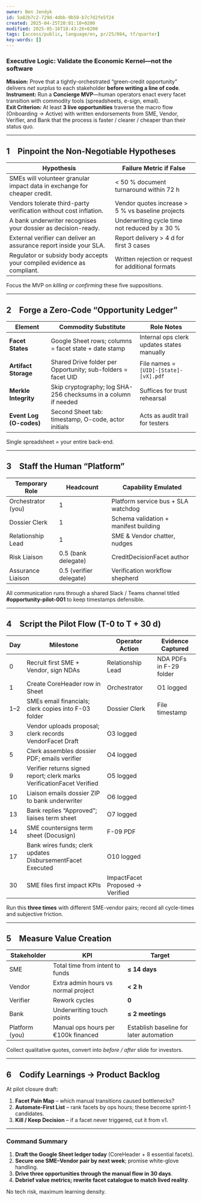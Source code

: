```yaml
---
owner: Ben Jendyk
id: 5a82b7c2-729d-4dbb-9b50-b7c7d2fe5f24
created: 2025-04-25T20:01:10+0200
modified: 2025-05-16T18:43:26+0200
tags: [access/public, language/en, pr/25/084, tf/quarter]
key-words: []
---
```


### Executive Logic: Validate the **Economic Kernel**—not the software

**Mission:** Prove that a tightly-orchestrated “green-credit opportunity” delivers *net surplus* to each stakeholder **before writing a line of code**.  
**Instrument:** Run a **Concierge MVP**—human operators enact every facet transition with commodity tools (spreadsheets, e-sign, email).  
**Exit Criterion:** At least **3 live opportunities** traverse the macro flow (Onboarding → Active) with written endorsements from SME, Vendor, Verifier, and Bank that the process is faster / clearer / cheaper than their status quo.

---

## 1 Pinpoint the Non-Negotiable Hypotheses

| Hypothesis | Failure Metric if False |
|------------|-------------------------|
| SMEs will volunteer granular impact data in exchange for cheaper credit. | < 50 % document turnaround within 72 h |
| Vendors tolerate third-party verification without cost inflation. | Vendor quotes increase > 5 % vs baseline projects |
| A bank underwriter recognises your dossier as decision-ready. | Underwriting cycle time not reduced by ≥ 30 % |
| External verifier can deliver an assurance report inside your SLA. | Report delivery > 4 d for first 3 cases |
| Regulator or subsidy body accepts your compiled evidence as compliant. | Written rejection or request for additional formats |

Focus the MVP on *killing or confirming* these five suppositions.

---

## 2 Forge a Zero-Code “Opportunity Ledger”

| Element | Commodity Substitute | Role Notes |
|---------|----------------------|------------|
| **Facet States** | Google Sheet rows; columns = facet state + date stamp | Internal ops clerk updates states manually |
| **Artifact Storage** | Shared Drive folder per Opportunity; sub-folders = facet UID | File names = `[UID]-[State]-[vX].pdf` |
| **Merkle Integrity** | Skip cryptography; log SHA-256 checksums in a column if needed | Suffices for trust rehearsal |
| **Event Log (O-codes)** | Second Sheet tab: timestamp, O-code, actor initials | Acts as audit trail for testers |

Single spreadsheet = your entire back-end.

---

## 3 Staff the Human “Platform”

| Temporary Role | Headcount | Capability Emulated |
|----------------|-----------|---------------------|
| Orchestrator (you) | 1 | Platform service bus + SLA watchdog |
| Dossier Clerk | 1 | Schema validation + manifest building |
| Relationship Lead | 1 | SME & Vendor chatter, nudges |
| Risk Liaison | 0.5 (bank delegate) | CreditDecisionFacet author |
| Assurance Liaison | 0.5 (verifier delegate) | Verification workflow shepherd |

All communication runs through a shared Slack / Teams channel titled **#opportunity-pilot-001** to keep timestamps defensible.

---

## 4 Script the Pilot Flow (T-0 to T + 30 d)

| Day | Milestone | Operator Action | Evidence Captured |
|-----|-----------|-----------------|-------------------|
| 0 | Recruit first SME + Vendor, sign NDAs | Relationship Lead | NDA PDFs in F-29 folder |
| 1 | Create CoreHeader row in Sheet | Orchestrator | O1 logged |
| 1–2 | SMEs email financials; clerk copies into F-03 folder | Dossier Clerk | File timestamp |
| 3 | Vendor uploads proposal; clerk records VendorFacet Draft | O3 logged |
| 5 | Clerk assembles dossier PDF; emails verifier | O4 logged |
| 9 | Verifier returns signed report; clerk marks VerificationFacet Verified | O5 logged |
| 10 | Liaison emails dossier ZIP to bank underwriter | O6 logged |
| 13 | Bank replies “Approved”; liaises term sheet | O7 logged |
| 14 | SME countersigns term sheet (Docusign) | F-09 PDF |
| 17 | Bank wires funds; clerk updates DisbursementFacet Executed | O10 logged |
| 30 | SME files first impact KPIs | ImpactFacet Proposed → Verified |

Run this **three times** with different SME-vendor pairs; record all cycle-times and subjective friction.

---

## 5 Measure Value Creation

| Stakeholder | KPI | Target |
|-------------|-----|--------|
| SME | Total time from intent to funds | **≤ 14 days** |
| Vendor | Extra admin hours vs normal project | **< 2 h** |
| Verifier | Rework cycles | **0** |
| Bank | Underwriting touch points | **≤ 2 meetings** |
| Platform (you) | Manual ops hours per €100k financed | Establish baseline for later automation |

Collect qualitative quotes, convert into *before / after* slide for investors.

---

## 6 Codify Learnings → Product Backlog

At pilot closure draft:

1. **Facet Pain Map** – which manual transitions caused bottlenecks?  
2. **Automate-First List** – rank facets by ops hours; these become sprint-1 candidates.  
3. **Kill / Keep Decision** – if a facet never triggered, cut it from v1.

---

### Command Summary

1. **Draft the Google Sheet ledger today** (CoreHeader + 8 essential facets).  
2. **Secure one SME–Vendor pair by next week**; promise white-glove handling.  
3. **Drive three opportunities through the manual flow in 30 days**.  
4. **Debrief value metrics; rewrite facet catalogue to match lived reality**.  

No tech risk, maximum learning density.